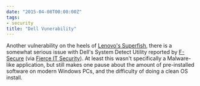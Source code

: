 ```yaml
---
date: "2015-04-08T00:00:00Z"
tags:
- security
title: "Dell Vunerability"
---
```



Another vulnerability on the heels of [Lenovo's Superfish](http://support.lenovo.com/us/en/product_security/superfish), there is a somewhat serious issue with Dell's System Detect Utility reported by 
[F-Secure](https://www.f-secure.com/weblog/archives/00002800.html) (via [Fierce IT Security](http://www.fierceitsecurity.com/story/hackers-still-able-seize-control-dell-computers-using-faulty-diagnostic-too/2015-04-07?utm_medium=nl&utm_source=internal)).  At least this wasn't specifically a Malware-like application, but still makes one pause about the amount of pre-installed software on modern Windows PCs, and the difficulty of doing a clean OS install.
